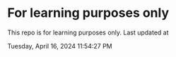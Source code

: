 # For learning purposes only
This repo is for learning purposes only.
Last updated at

Tuesday, April 16, 2024 11:54:27 PM

